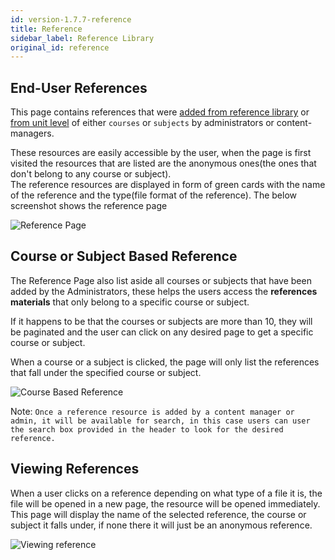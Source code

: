 ```yaml
---
id: version-1.7.7-reference
title: Reference
sidebar_label: Reference Library
original_id: reference
---
```

## End-User References  

This page contains references that were [added from reference library](referencelibrary.md) or [from unit level](contents.md#add-reference) of either `courses` or `subjects` by administrators or content-managers.  

These resources are easily accessible by the user, when the page is first visited the resources that are listed are the anonymous ones(the ones that don't belong to any course or subject).  
The reference resources are displayed in form of green cards with the name of the reference and the type(file format of the reference).
The below screenshot shows the reference page 

![Reference Page](assets/reference1.png) 

## Course or Subject Based Reference  

The Reference Page also list aside all courses or subjects that have been added by the Administrators, these helps the users access the **references materials** that only belong to a specific course or subject.  

If it happens to be that the courses or subjects are more than 10, they will be paginated and the user can click on any desired page to get a specific course or subject.  

When a course or a subject is clicked, the page will only list the references that fall under the specified course or subject.  


![Course Based Reference](assets/reference2.png)  

Note: `Once a reference resource is added by a content manager or admin, it will be available for search, in this case users can user the search box provided in the header to look for the desired reference.`

## Viewing References  

When a user clicks on a reference depending on what type of a file it is, the file will be opened in a new page, the resource will be opened immediately.  
This page will display the name of the selected reference, the course or subject it falls under, if none there it will just be an anonymous reference.  

![Viewing reference](assets/reference3.png)  

 


